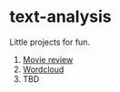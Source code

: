 # text-analysis
Little projects for fun.

1. [Movie review](https://largecats.github.io/blog/2019/06/19/Text-analysis-with-movie-reviews/)
2. [Wordcloud](https://largecats.github.io/blog/2019/07/16/wordcloud-for-linkedin/)
3. TBD
